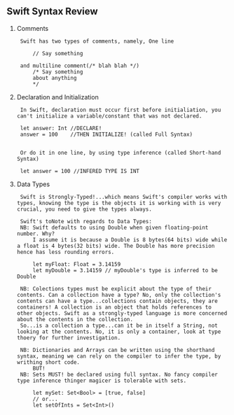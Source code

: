 Swift Syntax Review
--------------------------

1. Comments

        Swift has two types of comments, namely, One line
        
            // Say something
        
        and multiline comment(/* blah blah */)
            /* Say something
            about anything
            */

2. Declaration and Initialization

        In Swift, declaration must occur first before initialiation, you can't initialize a variable/constant that was not declared.
 
        let answer: Int //DECLARE!
        answer = 100    //THEN INITIALIZE! (called Full Syntax)


        Or do it in one line, by using type inference (called Short-hand Syntax)

        let answer = 100 //INFERED TYPE IS INT
               
3. Data Types 

        Swift is Strongly-Typed!...which means Swift's compiler works with types, knowing the type is the objects it is working with is very crucial, you need to give the types always.
        
        Swift's toNote with regards to Data Types: 
        NB: Swift defaults to using Double when given floating-point number. Why?
            I assume it is because a Double is 8 bytes(64 bits) wide while a float is 4 bytes(32 bits) wide. The Double has more precision hence has less rounding errors.

            let myFloat: Float = 3.14159
            let myDouble = 3.14159 // myDouble's type is inferred to be Double

        NB: Colections types must be explicit about the type of their contents. Can a collection have a type? No, only the collection's contents can have a type...collections contain objects, they are containers! A collection is an object that holds references to other objects. Swift as a strongly-typed language is more concerned about the contents in the collection. 
        So...is a collection a type...can it be in itself a String, not looking at the contents. No, it is only a container, look at type thoery for further investigation.
        
        NB: Dictionaries and Arrays can be written using the shorthand syntax, meaning we can rely on the compiler to infer the type, by writhing short code. 
            BUT!
        NB: Sets MUST! be declared using full syntax. No fancy compiler type inference thinger magicer is tolerable with sets.  
      
            let mySet: Set<Bool> = [true, false]
            // or...
            let setOfInts = Set<Int>()

